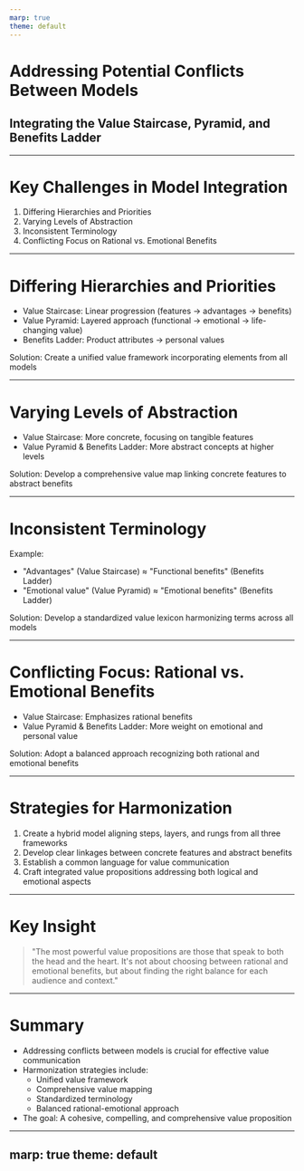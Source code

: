 ```yaml
---
marp: true
theme: default
---
```


# Addressing Potential Conflicts Between Models
## Integrating the Value Staircase, Pyramid, and Benefits Ladder

---

# Key Challenges in Model Integration

1. Differing Hierarchies and Priorities
2. Varying Levels of Abstraction
3. Inconsistent Terminology
4. Conflicting Focus on Rational vs. Emotional Benefits

---

# Differing Hierarchies and Priorities

- Value Staircase: Linear progression (features → advantages → benefits)
- Value Pyramid: Layered approach (functional → emotional → life-changing value)
- Benefits Ladder: Product attributes → personal values

Solution: Create a unified value framework incorporating elements from all models

---

# Varying Levels of Abstraction

- Value Staircase: More concrete, focusing on tangible features
- Value Pyramid & Benefits Ladder: More abstract concepts at higher levels

Solution: Develop a comprehensive value map linking concrete features to abstract benefits

---

# Inconsistent Terminology

Example:
- "Advantages" (Value Staircase) ≈ "Functional benefits" (Benefits Ladder)
- "Emotional value" (Value Pyramid) ≈ "Emotional benefits" (Benefits Ladder)

Solution: Develop a standardized value lexicon harmonizing terms across all models

---

# Conflicting Focus: Rational vs. Emotional Benefits

- Value Staircase: Emphasizes rational benefits
- Value Pyramid & Benefits Ladder: More weight on emotional and personal value

Solution: Adopt a balanced approach recognizing both rational and emotional benefits

---

# Strategies for Harmonization

1. Create a hybrid model aligning steps, layers, and rungs from all three frameworks
2. Develop clear linkages between concrete features and abstract benefits
3. Establish a common language for value communication
4. Craft integrated value propositions addressing both logical and emotional aspects

---

# Key Insight

> "The most powerful value propositions are those that speak to both the head and the heart. It's not about choosing between rational and emotional benefits, but about finding the right balance for each audience and context."

---

# Summary

- Addressing conflicts between models is crucial for effective value communication
- Harmonization strategies include:
  - Unified value framework
  - Comprehensive value mapping
  - Standardized terminology
  - Balanced rational-emotional approach
- The goal: A cohesive, compelling, and comprehensive value proposition

---
marp: true
theme: default
---